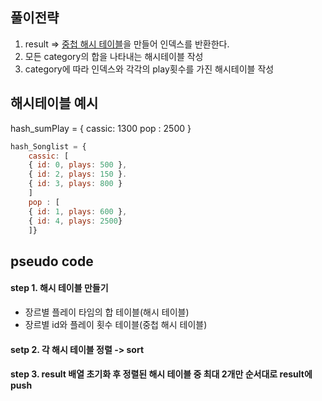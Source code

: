 ## 풀이전략
1. result => [중첩 해시 테이블]()을 만들어 인덱스를 반환한다.
2. 모든 category의 합을 나타내는 해시테이블 작성
3. category에 따라 인덱스와 각각의 play횟수를 가진 해시테이블 작성

## 해시테이블 예시
hash_sumPlay = {
    cassic: 1300
    pop : 2500
    }
```javascript
hash_Songlist = {  
    cassic: [  
    { id: 0, plays: 500 },  
    { id: 2, plays: 150 }.  
    { id: 3, plays: 800 }  
    ]  
    pop : [  
    { id: 1, plays: 600 },  
    { id: 4, plays: 2500}  
    ]}  
```
## pseudo code
#### step 1. 해시 테이블 만들기
  - 장르별 플레이 타임의 합 테이블(해시 테이블)
  - 장르별 id와 플레이 횟수 테이블(중첩 해시 테이블)

#### setp 2. 각 해시 테이블 정렬 -> sort

#### step 3. result 배열 초기화 후 정렬된 해시 테이블 중 최대 2개만 순서대로 result에 push
